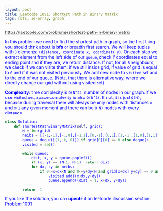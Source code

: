 ```yaml
---
layout: post
title: Leetcode 1091. Shortest Path in Binary Matrix
tags: [bfs, 2d-array, graph]
---
```


<a href="https://leetcode.com/problems/shortest-path-in-binary-matrix"> <font color = blue>https://leetcode.com/problems/shortest-path-in-binary-matrix

In this problem we need to find the shortest path in graph, so the first thing you should think about is **bfs** or breadth first search. We will keep tuples with `3` elements: `(distance, coordinate x, coordinate y)`. On each step we extract element from the left side of our `queue`, check if coordinates equal to ending point and if they are, we return distance. If not, for all `8` neighbours, we check if we can visite them: if we still inside grid, if value of grid is equal to `0` and if it was not visited previously. We add new node to `visited` set and to the end of our queue. (Note, that there is alternative way, where we directly change our grid without using visited set)

**Complexity**: time complexity is `O(N^2)`: number of nodes in our graph. If we use visited set, space complexity is also `O(N^2)`. If not, it is just `O(N)`, because during traversal there will always be only nodes with distances `x` and `x+1` any given moment and there can be `O(N)` nodes with every distance.

```python
class Solution:
    def shortestPathBinaryMatrix(self, grid):
        N = len(grid)
        neibs = [[-1,-1],[-1,0],[-1,1],[0,-1],[0,1],[1,-1],[1,0],[1,1]]
        queue = deque([(1, 0, 0)]) if grid[0][0] == 0 else deque()
        visited = set()
        
        while queue:
            dist, x, y = queue.popleft()
            if (x, y) == (N-1, N-1): return dist
            for dx, dy in neibs:
                if 0<=x+dx<N and 0<=y+dy<N and grid[x+dx][y+dy] == 0 and (x+dx, y+dy) not in visited:
                    visited.add((x+dx,y+dy))
                    queue.append((dist + 1, x+dx, y+dy))
                
        return -1
```

If you like the solution, you can **upvote** it on leetcode discussion section:<a href="https://leetcode.com/problems/shortest-path-in-binary-matrix/discuss/1063639/python-clean-bfs-explained"> <font color = blue>Problem 1091
